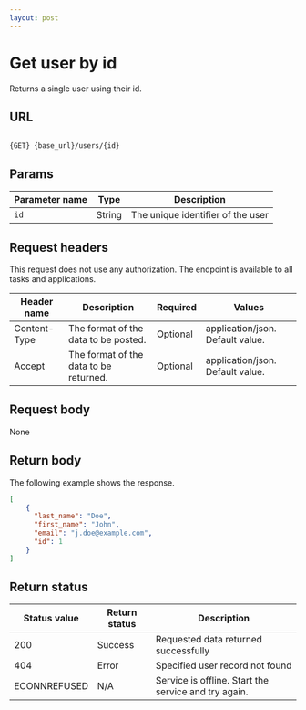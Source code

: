 ```yaml
---
layout: post
---
```


# Get user by id

Returns a single user using their id.

## URL

```shell

{GET} {base_url}/users/{id}
```

## Params

| Parameter name | Type | Description |
| -------------- | ------ | ------------ |
| `id` | String | The unique identifier of the user | 

## Request headers

This request does not use any authorization. The endpoint is available to all tasks and applications.

| Header name | Description | Required | Values |
| -------------- | ------ | ------------ |------------ |
| Content-Type | The format of the data to be posted. | Optional | application/json. Default value.  |
| Accept | The format of the data to be returned. | Optional | application/json. Default value. |


## Request body

None

## Return body

The following example shows the response. 

```json
[
    {
      "last_name": "Doe",
      "first_name": "John",
      "email": "j.doe@example.com",
      "id": 1
    }
]
```

## Return status

| Status value | Return status | Description |
| ------------- | ----------- | ----------- |
| 200 | Success | Requested data returned successfully |
| 404 | Error | Specified user record not found |
|  ECONNREFUSED | N/A | Service is offline. Start the service and try again. |